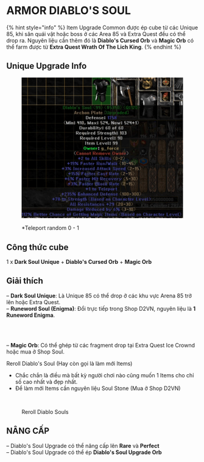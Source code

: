 # ARMOR DIABLO'S SOUL

{% hint style="info" %}
Item Upgrade Common được ép cube từ các Unique 85, khi săn quái vật hoặc boss ở các Area 85 và Extra Quest đều có thể drop ra. Nguyên liệu cần thêm đó là **Diablo's Cursed Orb** và **Magic Orb** có thể farm được từ **Extra Quest Wrath Of The Lich King**.
{% endhint %}

## Unique Upgrade Info

<div data-full-width="false"><figure><img src="../../.gitbook/assets/image (7).png" alt="" width="563"><figcaption><p>*Teleport random 0 - 1</p></figcaption></figure></div>





## **Công thức cube**

1 x **Dark Soul Unique** + **Diablo's Cursed Orb** + **Magic Orb**



## **Giải thích**

– **Dark Soul Unique**: Là Unique 85 có thể drop ở các khu vực Arena 85 trở lên hoặc Extra Quest.\
– **Runeword Soul (Enigma)**: Đổi trực tiếp trong Shop D2VN, nguyên liệu là **1 Runeword Enigma**.&#x20;

<figure><img src="../../.gitbook/assets/video-to-gif-converter.gif" alt=""><figcaption></figcaption></figure>

\
– **Magic Orb**: Có thể ghép từ các fragment drop tại Extra Quest Ice Crownd hoặc mua ở Shop Soul.



Reroll Diablo's Soul (Hay còn gọi là làm mới Items)

* Chắc chắn là điều mà bất kỳ người chơi nào cũng muốn 1 Items cho chỉ số cao nhất và đẹp nhất.
* Để làm mới Items cần nguyên liệu Soul Stone (Mua ở Shop D2VN)

<figure><img src="../../.gitbook/assets/diablosoul.gif" alt=""><figcaption><p>Reroll Diablo Souls</p></figcaption></figure>



## **NÂNG CẤP**

– Diablo's Soul Upgrade có thể nâng cấp lên **Rare** và **Perfect**\
– Diablo's Soul Upgrade có thể ép **Diablo's Soul Upgrade Orb**



